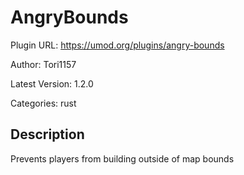 # AngryBounds

Plugin URL: https://umod.org/plugins/angry-bounds

Author: Tori1157

Latest Version: 1.2.0

Categories: rust

## Description

Prevents players from building outside of map bounds
